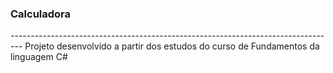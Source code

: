 <h3>Calculadora</h3>
---------------------------------------------------------------------------------
Projeto desenvolvido a partir dos estudos do curso de Fundamentos da linguagem C#
